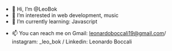 - 👋 Hi, I’m @LeoBok
- 👀 I’m interested in web development, music
- 🌱 I’m currently learning: Javascript
<!--- 
- 💞️ I’m looking to collaborate on ... 
--->
- 📫 You can reach me on Gmail: leonardoboccali19@gmail.com/ instagram: _leo_bok / Linkedin: Leonardo Boccali

<!---
LeoBok/LeoBok is a ✨ special ✨ repository because its `README.md` (this file) appears on your GitHub profile.
You can click the Preview link to take a look at your changes.
--->
